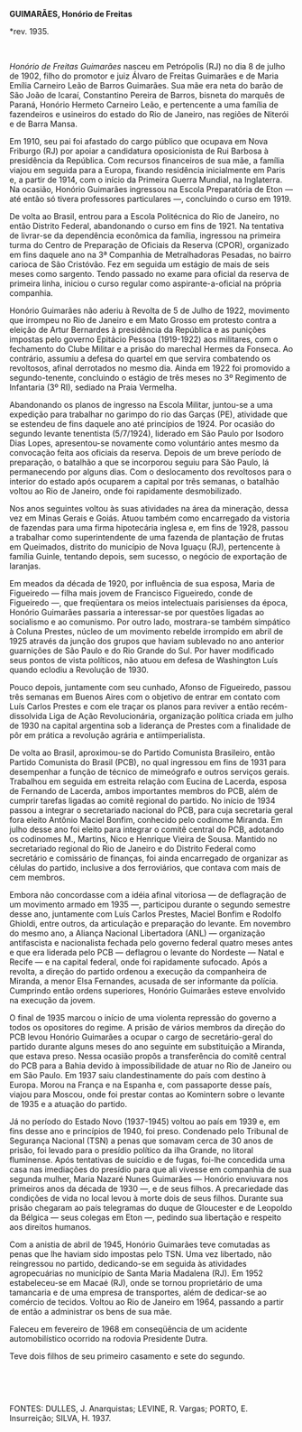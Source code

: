 **GUIMARÃES, Honório de Freitas**

\*rev. 1935.

 

*Honório de Freitas Guimarães* nasceu em Petrópolis (RJ) no dia 8 de
julho de 1902, filho do promotor e juiz Álvaro de Freitas Guimarães e de
Maria Emília Carneiro Leão de Barros Guimarães. Sua mãe era neta do
barão de São João de Icaraí, Constantino Pereira de Barros, bisneta do
marquês de Paraná, Honório Hermeto Carneiro Leão, e pertencente a uma
família de fazendeiros e usineiros do estado do Rio de Janeiro, nas
regiões de Niterói e de Barra Mansa.

Em 1910, seu pai foi afastado do cargo público que ocupava em Nova
Friburgo (RJ) por apoiar a candidatura oposicionista de Rui Barbosa à
presidência da República. Com recursos financeiros de sua mãe, a família
viajou em seguida para a Europa, fixando residência inicialmente em
Paris e, a partir de 1914, com o início da Primeira Guerra Mundial, na
Inglaterra. Na ocasião, Honório Guimarães ingressou na Escola
Preparatória de Eton — até então só tivera professores particulares —,
concluindo o curso em 1919.

De volta ao Brasil, entrou para a Escola Politécnica do Rio de Janeiro,
no então Distrito Federal, abandonando o curso em fins de 1921. Na
tentativa de livrar-se da dependência econômica da família, ingressou na
primeira turma do Centro de Preparação de Oficiais da Reserva (CPOR),
organizado em fins daquele ano na 3ª Companhia de Metralhadoras Pesadas,
no bairro carioca de São Cristóvão. Fez em seguida um estágio de mais de
seis meses como sargento. Tendo passado no exame para oficial da reserva
de primeira linha, iniciou o curso regular como aspirante-a-oficial na
própria companhia.

Honório Guimarães não aderiu à Revolta de 5 de Julho de 1922, movimento
que irrompeu no Rio de Janeiro e em Mato Grosso em protesto contra a
eleição de Artur Bernardes à presidência da República e as punições
impostas pelo governo Epitácio Pessoa (1919-1922) aos militares, com o
fechamento do Clube Militar e a prisão do marechal Hermes da Fonseca. Ao
contrário, assumiu a defesa do quartel em que servira combatendo os
revoltosos, afinal derrotados no mesmo dia. Ainda em 1922 foi promovido
a segundo-tenente, concluindo o estágio de três meses no 3º Regimento de
Infantaria (3º RI), sediado na Praia Vermelha.

Abandonando os planos de ingresso na Escola Militar, juntou-se a uma
expedição para trabalhar no garimpo do rio das Garças (PE), atividade
que se estendeu de fins daquele ano até princípios de 1924. Por ocasião
do segundo levante tenentista (5/7/1924), liderado em São Paulo por
Isodoro Dias Lopes, apresentou-se novamente como voluntário antes mesmo
da convocação feita aos oficiais da reserva. Depois de um breve período
de preparação, o batalhão a que se incorporou seguiu para São Paulo, lá
permanecendo por alguns dias. Com o deslocamento dos revoltosos para o
interior do estado após ocuparem a capital por três semanas, o batalhão
voltou ao Rio de Janeiro, onde foi rapidamente desmobilizado.

Nos anos seguintes voltou às suas atividades na área da mineração, dessa
vez em Minas Gerais e Goiás. Atuou também como encarregado da vistoria
de fazendas para uma firma hipotecária inglesa e, em fins de 1928,
passou a trabalhar como superintendente de uma fazenda de plantação de
frutas em Queimados, distrito do município de Nova Iguaçu (RJ),
pertencente à família Guinle, tentando depois, sem sucesso, o negócio de
exportação de laranjas.

Em meados da década de 1920, por influência de sua esposa, Maria de
Figueiredo — filha mais jovem de Francisco Figueiredo, conde de
Figueiredo —, que freqüentara os meios intelectuais parisienses da
época, Honório Guimarães passaria a interessar-se por questões ligadas
ao socialismo e ao comunismo. Por outro lado, mostrara-se também
simpático à Coluna Prestes, núcleo de um movimento rebelde irrompido em
abril de 1925 através da junção dos grupos que haviam sublevado no ano
anterior guarnições de São Paulo e do Rio Grande do Sul. Por haver
modificado seus pontos de vista políticos, não atuou em defesa de
Washington Luís quando eclodiu a Revolução de 1930.

Pouco depois, juntamente com seu cunhado, Afonso de Figueiredo, passou
três semanas em Buenos Aires com o objetivo de entrar em contato com
Luís Carlos Prestes e com ele traçar os planos para reviver a então
recém-dissolvida Liga de Ação Revolucionária, organização política
criada em julho de 1930 na capital argentina sob a liderança de Prestes
com a finalidade de pôr em prática a revolução agrária e
antiimperialista.

De volta ao Brasil, aproximou-se do Partido Comunista Brasileiro, então
Partido Comunista do Brasil (PCB), no qual ingressou em fins de 1931
para desempenhar a função de técnico de mimeógrafo e outros serviços
gerais. Trabalhou em seguida em estreita relação com Eucina de Lacerda,
esposa de Fernando de Lacerda, ambos importantes membros do PCB, além de
cumprir tarefas ligadas ao comitê regional do partido. No início de 1934
passou a integrar o secretariado nacional do PCB, para cuja secretaria
geral fora eleito Antônio Maciel Bonfim, conhecido pelo codinome
Miranda. Em julho desse ano foi eleito para integrar o comitê central do
PCB, adotando os codinomes M., Martins, Nico e Henrique Vieira de Sousa.
Mantido no secretariado regional do Rio de Janeiro e do Distrito Federal
como secretário e comissário de finanças, foi ainda encarregado de
organizar as células do partido, inclusive a dos ferroviários, que
contava com mais de cem membros.

Embora não concordasse com a idéia afinal vitoriosa — de deflagração de
um movimento armado em 1935 —, participou durante o segundo semestre
desse ano, juntamente com Luís Carlos Prestes, Maciel Bonfim e Rodolfo
Ghioldi, entre outros, da articulação e preparação do levante. Em
novembro do mesmo ano, a Aliança Nacional Libertadora (ANL) —
organização antifascista e nacionalista fechada pelo governo federal
quatro meses antes e que era liderada pelo PCB — deflagrou o levante do
Nordeste — Natal e Recife — e na capital federal, onde foi rapidamente
sufocado. Após a revolta, a direção do partido ordenou a execução da
companheira de Miranda, a menor Elsa Fernandes, acusada de ser
informante da polícia. Cumprindo então ordens superiores, Honório
Guimarães esteve envolvido na execução da jovem.

O final de 1935 marcou o início de uma violenta repressão do governo a
todos os opositores do regime. A prisão de vários membros da direção do
PCB levou Honório Guimarães a ocupar o cargo de secretário-geral do
partido durante alguns meses do ano seguinte em substituição a Miranda,
que estava preso. Nessa ocasião propôs a transferência do comitê central
do PCB para a Bahia devido à impossibilidade de atuar no Rio de Janeiro
ou em São Paulo. Em 1937 saiu clandestinamente do país com destino à
Europa. Morou na França e na Espanha e, com passaporte desse país,
viajou para Moscou, onde foi prestar contas ao Komintern sobre o levante
de 1935 e a atuação do partido.

Já no período do Estado Novo (1937-1945) voltou ao país em 1939 e, em
fins desse ano e princípios de 1940, foi preso. Condenado pelo Tribunal
de Segurança Nacional (TSN) a penas que somavam cerca de 30 anos de
prisão, foi levado para o presídio político da ilha Grande, no litoral
fluminense. Após tentativas de suicídio e de fugas, foi-lhe concedida
uma casa nas imediações do presídio para que ali vivesse em companhia de
sua segunda mulher, Maria Nazaré Nunes Guimarães — Honório enviuvara nos
primeiros anos da década de 1930 —, e de seus filhos. A precariedade das
condições de vida no local levou à morte dois de seus filhos. Durante
sua prisão chegaram ao país telegramas do duque de Gloucester e de
Leopoldo da Bélgica — seus colegas em Eton —, pedindo sua libertação e
respeito aos direitos humanos.

Com a anistia de abril de 1945, Honório Guimarães teve comutadas as
penas que lhe haviam sido impostas pelo TSN. Uma vez libertado, não
reingressou no partido, dedicando-se em seguida às atividades
agropecuárias no município de Santa Maria Madalena (RJ). Em 1952
estabeleceu-se em Macaé (RJ), onde se tornou proprietário de uma
tamancaria e de uma empresa de transportes, além de dedicar-se ao
comércio de tecidos. Voltou ao Rio de Janeiro em 1964, passando a partir
de então a administrar os bens de sua mãe.

Faleceu em fevereiro de 1968 em conseqüência de um acidente
automobilístico ocorrido na rodovia Presidente Dutra.

Teve dois filhos de seu primeiro casamento e sete do segundo.

 

 

FONTES: DULLES, J. Anarquistas; LEVINE, R. Vargas; PORTO, E.
Insurreição; SILVA, H. 1937.

 
